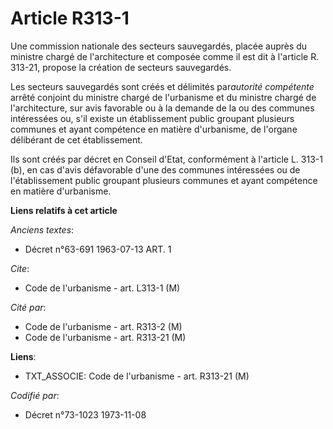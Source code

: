 # Article R313-1

Une commission nationale des secteurs sauvegardés, placée auprès du ministre chargé de l'architecture et composée comme il
est dit à l'article R. 313-21, propose la création de secteurs sauvegardés.

Les secteurs sauvegardés sont créés et délimités par*autorité compétente* arrêté conjoint du ministre chargé de l'urbanisme
et du ministre chargé de l'architecture, sur avis favorable ou à la demande de la ou des communes intéressées ou, s'il existe
un établissement public groupant plusieurs communes et ayant compétence en matière d'urbanisme, de l'organe délibérant de cet
établissement.

Ils sont créés par décret en Conseil d'Etat, conformément à l'article L. 313-1 (b), en cas d'avis défavorable d'une des
communes intéressées ou de l'établissement public groupant plusieurs communes et ayant compétence en matière d'urbanisme.

**Liens relatifs à cet article**

_Anciens textes_:

  - Décret n°63-691 1963-07-13 ART. 1

_Cite_:

  - Code de l'urbanisme - art. L313-1 (M)

_Cité par_:

  - Code de l'urbanisme - art. R313-2 (M)
  - Code de l'urbanisme - art. R313-21 (M)

**Liens**:

  - TXT_ASSOCIE: Code de l'urbanisme - art. R313-21 (M)

_Codifié par_:

  - Décret n°73-1023 1973-11-08
